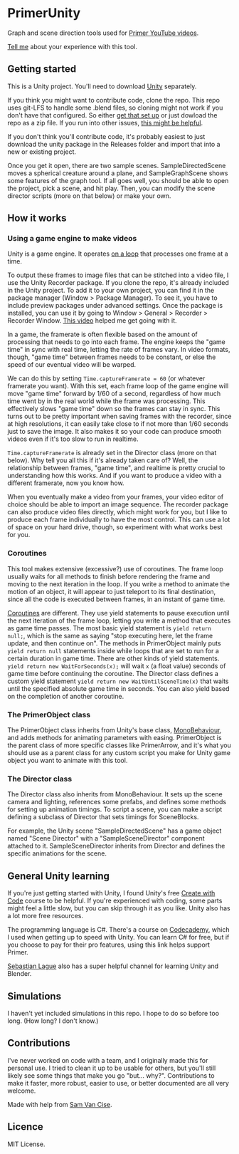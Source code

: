 # PrimerUnity
Graph and scene direction tools used for [Primer YouTube videos](https://www.youtube.com/channel/UCKzJFdi57J53Vr_BkTfN3uQ).

[Tell me](https://docs.google.com/forms/d/1j39Rj-XF4y5sXLiYLkC-t5MdLOMu_JvDfJK4TGLlQTU/edit) about your experience with this tool.

## Getting started
This is a Unity project. You'll need to download [Unity](https://unity.com/) separately.

If you think you might want to contribute code, clone the repo. This repo uses git-LFS to handle some .blend files, so cloning might not work if you don't have that configured. So either [get that set up](https://git-lfs.github.com/) or just dowload the repo as a zip file. If you run into other issues, [this might be helpful](https://thoughtbot.com/blog/how-to-git-with-unity).

If you don't think you'll contribute code, it's probably easiest to just download the unity package in the Releases folder and import that into a new or existing project.

Once you get it open, there are two sample scenes. SampleDirectedScene moves a spherical creature around a plane, and SampleGraphScene shows some features of the graph tool. If all goes well, you should be able to open the project, pick a scene, and hit play. Then, you can modify the scene director scripts (more on that below) or make your own.

## How it works

### Using a game engine to make videos
Unity is a game engine. It operates [on a loop](https://docs.unity3d.com/Manual/ExecutionOrder.html) that processes one frame at a time. 

To output these frames to image files that can be stitched into a video file, I use the Unity Recorder package. If you clone the repo, it's already included in the Unity project. To add it to your own project, you can find it in the package manager (Window > Package Manager). To see it, you have to include preview packages under advanced settings. Once the package is installed, you can use it by going to Window > General > Recorder > Recorder Window. [This video](https://www.youtube.com/watch?v=VqW-Fg5VafQ) helped me get going with it.

In a game, the framerate is often flexible based on the amount of processing that needs to go into each frame. The engine keeps the "game time" in sync with real time, letting the rate of frames vary. In video formats, though, "game time" between frames needs to be constant, or else the speed of our eventual video will be warped. 

We can do this by setting `Time.captureFramerate = 60` (or whatever framerate you want). With this set, each frame loop of the game engine will move "game time" forward by 1/60 of a second, regardless of how much time went by in the real world while the frame was processing. This effectively slows "game time" down so the frames can stay in sync. This turns out to be pretty important when saving frames with the recorder, since at high resolutions, it can easily take close to if not more than 1/60 seconds just to save the image. It also makes it so your code can produce smooth videos even if it's too slow to run in realtime.

`Time.captureFramerate` is already set in the Director class (more on that below). Why tell you all this if it's already taken care of? Well, the relationship between frames, "game time", and realtime is pretty crucial to understanding how this works. And if you want to produce a video with a different framerate, now you know how.

When you eventually make a video from your frames, your video editor of choice should be able to import an image sequence. The recorder package can also produce video files directly, which might work for you, but I like to produce each frame individually to have the most control. This can use a lot of space on your hard drive, though, so experiment with what works best for you.

### Coroutines
This tool makes extensive (excessive?) use of coroutines. The frame loop usually waits for all methods to finish before rendering the frame and moving to the next iteration in the loop. If you write a method to animate the motion of an object, it will appear to just teleport to its final destination, since all the code is executed between frames, in an instant of game time.

[Coroutines](https://docs.unity3d.com/Manual/Coroutines.html) are different. They use yield statements to pause execution until the next iteration of the frame loop, letting you write a method that executes as game time passes. The most basic yield statement is `yield return null;`, which is the same as saying "stop executing here, let the frame update, and then continue on". The methods in PrimerObject mainly puts `yield return null` statements inside while loops that are set to run for a certain duration in game time. There are other kinds of yield statements. `yield return new WaitForSeconds(x);` will wait `x` (a float value) seconds of game time before continuing the coroutine. The Director class defines a custom yield statement `yield return new WaitUntilSceneTime(x)` that waits until the specified absolute game time in seconds. You can also yield based on the completion of another coroutine.

### The PrimerObject class
The PrimerObject class inherits from Unity's base class, [MonoBehaviour](https://docs.unity3d.com/ScriptReference/MonoBehaviour.html), and adds methods for animating parameters with easing. PrimerObject is the parent class of more specific classes like PrimerArrow, and it's what you should use as a parent class for any custom script you make for Unity game object you want to animate with this tool.

### The Director class
The Director class also inherits from MonoBehaviour. It sets up the scene camera and lighting, references some prefabs, and defines some methods for setting up animation timings. To script a scene, you can make a script defining a subclass of Director that sets timings for SceneBlocks. 

For example, the Unity scene "SampleDirectedScene" has a game object named "Scene Director" with a "SampleSceneDirector" component attached to it. SampleSceneDirector inherits from Director and defines the specific animations for the scene.

## General Unity learning
If you're just getting started with Unity, I found Unity's free [Create with Code](https://learn.unity.com/course/create-with-code) course to be helpful. If you're experienced with coding, some parts might feel a little slow, but you can skip through it as you like. Unity also has a lot more free resources.

The programming language is C#. There's a course on <a target='new' href="https://click.linksynergy.com/fs-bin/click?id=1myhZO82FrY&offerid=781062.49&type=3&subid=0&LSNSUBSITE=TEST">Codecademy</a>, which I used when getting up to speed with Unity. You can learn C# for free, but if you choose to pay for their pro features, using this link helps support Primer.

[Sebastian Lague](https://www.youtube.com/user/Cercopithecan) also has a super helpful channel for learning Unity and Blender.

## Simulations
I haven't yet included simulations in this repo. I hope to do so before too long. (How long? I don't know.)

## Contributions
I've never worked on code with a team, and I originally made this for personal use. I tried to clean it up to be usable for others, but you'll still likely see some things that make you go "but... why?". Contributions to make it faster, more robust, easier to use, or better documented are all very welcome.

Made with help from [Sam Van Cise](https://vancisesam.com/).

## Licence
MIT License.
